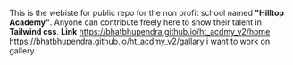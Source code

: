 This is the webiste for public repo for the non profit school named **"Hilltop Academy"**. Anyone can contribute freely here to show their talent in **Tailwind css**.
**Link**
https://bhatbhupendra.github.io/ht_acdmy_v2/home
https://bhatbhupendra.github.io/ht_acdmy_v2/gallary
i want to work on gallery.